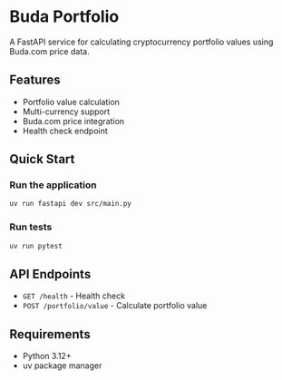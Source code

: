 # Buda Portfolio

A FastAPI service for calculating cryptocurrency portfolio values using Buda.com price data.

## Features

- Portfolio value calculation
- Multi-currency support
- Buda.com price integration
- Health check endpoint

## Quick Start

### Run the application
```bash
uv run fastapi dev src/main.py
```

### Run tests
```bash
uv run pytest
```

## API Endpoints

- `GET /health` - Health check
- `POST /portfolio/value` - Calculate portfolio value

## Requirements

- Python 3.12+
- uv package manager
